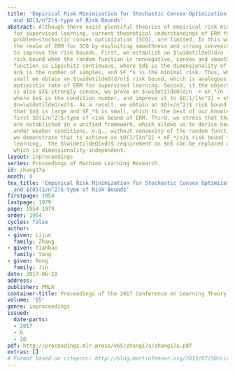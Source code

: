 ```yaml
---
title: 'Empirical Risk Minimization for Stochastic Convex Optimization: $O(1/n)$-
  and $O(1/n^2)$-type of Risk Bounds'
abstract: Although there exist plentiful theories of empirical risk minimization (ERM)
  for supervised learning, current theoretical understandings of ERM for a related
  problem—stochastic convex optimization (SCO), are limited. In this work, we strengthen
  the realm of ERM for SCO by exploiting smoothness and strong convexity conditions
  to improve the risk bounds. First, we establish an $\widetildeO(d/n + \sqrtF_*/n)$
  risk bound when the random function is nonnegative, convex and smooth, and the expected
  function is Lipschitz continuous, where $d$ is the dimensionality of the problem,
  $n$ is the number of samples, and $F_*$ is the minimal risk. Thus, when $F_*$ is
  small we obtain an $\widetildeO(d/n)$ risk bound, which is analogous to the $\widetildeO(1/n)$
  optimistic rate of ERM for supervised learning. Second, if the objective function
  is also $λ$-strongly convex, we prove an $\widetildeO(d/n  + κF_*/n )$ risk bound
  where $κ$ is the condition number, and improve it to $O(1/[λn^2] + κF_*/n)$ when
  $n=\widetildeΩ(κd)$. As a result, we obtain an $O(κ/n^2)$ risk bound under the condition
  that $n$ is large and $F_*$ is small, which to the best of our knowledge, is the
  first $O(1/n^2)$-type of risk bound of ERM. Third, we stress that the above results
  are established in a unified framework, which allows us to derive new risk bounds
  under weaker conditions, e.g., without convexity of the random function.  Finally,
  we demonstrate that to achieve an $O(1/[λn^2] + κF_*/n)$ risk bound for supervised
  learning,  the $\widetildeΩ(κd)$ requirement on $n$ can be replaced with $Ω(κ^2)$,
  which is dimensionality-independent.
layout: inproceedings
series: Proceedings of Machine Learning Research
id: zhang17a
month: 0
tex_title: 'Empirical Risk Minimization for Stochastic Convex Optimization: ${O}(1/n)$-
  and ${O}(1/n^2)$-type of Risk Bounds'
firstpage: 1954
lastpage: 1979
page: 1954-1979
order: 1954
cycles: false
author:
- given: Lijun
  family: Zhang
- given: Tianbao
  family: Yang
- given: Rong
  family: Jin
date: 2017-06-18
address: 
publisher: PMLR
container-title: Proceedings of the 2017 Conference on Learning Theory
volume: '65'
genre: inproceedings
issued:
  date-parts:
  - 2017
  - 6
  - 18
pdf: http://proceedings.mlr.press/v65/zhang17a/zhang17a.pdf
extras: []
# Format based on citeproc: http://blog.martinfenner.org/2013/07/30/citeproc-yaml-for-bibliographies/
---
```

